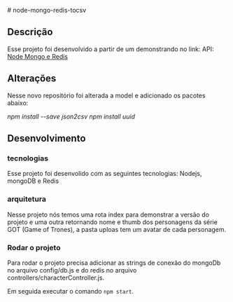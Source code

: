 ﻿﻿# node-mongo-redis-tocsv

## Descrição

Esse projeto foi desenvolvido a partir de um demonstrando no link:
API: [Node Mongo e Redis](https://medium.com/@programadriano/utilizando-cache-com-redis-mongodb-e-node-js-8b3d6461b966)

## Alterações
Nesse novo repositório foi alterada a model e adicionado os pacotes abaixo:

*npm install --save json2csv*
*npm install uuid*

## Desenvolvimento

### tecnologias
Esse projeto foi desenvolido com as seguintes tecnologias:
Nodejs, mongoDB e Redis

### arquitetura

Nesse projeto nós temos uma rota index para demonstrar a versão do projeto e uma outra retornando nome e thumb dos personagens da série GOT (Game of Trones), a pasta uploas tem um avatar de cada personagem.

### Rodar o projeto

Para rodar o projeto precisa adicionar as strings de conexão do mongoDb no arquivo config/db.js e do redis no arquivo controllers/characterController.js.

Em seguida executar o comando  ```npm start```.



